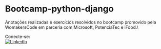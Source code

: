 # Bootcamp-python-django

Anotações realizadas e exercícios resolvidos no bootcamp promovido pela WomakersCode em parceria com Microsoft, PotenciaTec e iFood.\

Conecte-se:\
[![LinkedIn](https://img.shields.io/badge/LinkedIn-0077B5?style=for-the-badge&logo=linkedin&logoColor=white)](https://www.linkedin.com/in/danieli-do-nascimento-dalla-vecchia) 
